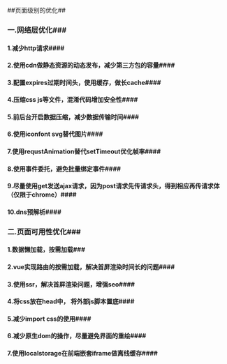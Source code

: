 ﻿##页面级别的优化##

### 一.网络层优化###

#### 1.减少http请求####
#### 2.使用cdn做静态资源的动态发布，减少第三方包的容量####
#### 3.配置expires过期时间头，使用缓存，做长cache####
#### 4.压缩css js等文件，混淆代码增加安全性####
#### 5.前后台开启数据压缩，减少数据传输时间####
#### 6.使用iconfont svg替代图片####
#### 7.使用requstAnimation替代setTimeout优化帧率####
#### 8.使用事件委托，避免批量绑定事件####
#### 9.尽量使用get发送ajax请求，因为post请求先传请求头，得到相应再传请求体（仅限于chrome）####
#### 10.dns预解析####


### 二.页面可用性优化###

#### 1.数据懒加载，按需加载###
#### 2.vue实现路由的按需加载，解决首屏渲染时间长的问题####
#### 3.使用ssr，解决首屏渲染问题，增强seo####
#### 4.将css放在head中， 将外部js脚本置底####
#### 5.减少import css的使用####
#### 6.减少原生dom的操作，尽量避免界面的重绘####
#### 7.使用localstorage在前端嵌套iframe做离线缓存####
